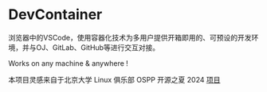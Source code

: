 # DevContainer
浏览器中的VSCode，使用容器化技术为多用户提供开箱即用的、可预设的开发环境，并与OJ、GitLab、GitHub等进行交互对接。

Works on any machine & anywhere !

本项目灵感来自于北京大学 Linux 俱乐部 OSPP 开源之夏 2024 [项目](https://summer-ospp.ac.cn/org/prodetail/24bc30402?list=org&navpage=org)
